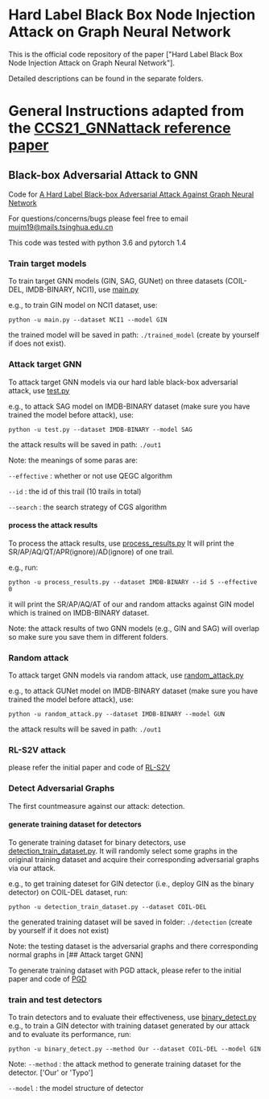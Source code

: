 # Hard Label Black Box Node Injection Attack on Graph Neural Network
This is the official code repository of the paper ["Hard Label Black Box Node Injection Attack on Graph Neural Network"]. 

Detailed descriptions can be found in the separate folders.


# General Instructions adapted from the [CCS21_GNNattack reference paper](https://github.com/mujm/CCS21_GNNattack)

## Black-box Adversarial Attack to GNN

Code for [A Hard Label Black-box Adversarial Attack Against Graph Neural Network](https://arxiv.org/pdf/2108.09513)

For questions/concerns/bugs please feel free to email [mujm19@mails.tsinghua.edu.cn](mujm19@mails.tsinghua.edu.cn)

This code was tested with python 3.6 and pytorch 1.4

### Train target models
To train target GNN models (GIN, SAG, GUNet) on three datasets (COIL-DEL, IMDB-BINARY, NCI1), use [main.py](https://github.com/mujm/Black-box-Adversarial-Attack-to-GNN/blob/master/main.py)

e.g., to train GIN model on NCI1 dataset, use:

`python -u main.py --dataset NCI1 --model GIN`

the trained model will be saved in path: `./trained_model` (create by yourself if does not exist).

### Attack target GNN
To attack target GNN models via our hard lable black-box adversarial attack, use [test.py](https://github.com/mujm/Black-box-Adversarial-Attack-to-GNN/blob/master/test.py)

e.g., to attack SAG model on IMDB-BINARY dataset (make sure you have trained the model before attack), use:

`python -u test.py --dataset IMDB-BINARY --model SAG`

the attack results will be saved in path: `./out1`

Note: the meanings of some paras are:

`--effective` : whether or not use QEGC algorithm

`--id` : the id of this trail (10 trails in total)

`--search` : the search strategy of CGS algorithm

#### process the attack results

To process the attack results, use [process_results.py](https://github.com/mujm/Black-box-Adversarial-Attack-to-GNN/blob/master/process_results.py)
It will print the SR/AP/AQ/QT/APR(ignore)/AD(ignore) of one trail.

e.g., run: 

`python -u process_results.py --dataset IMDB-BINARY --id 5 --effective 0`

it will print the SR/AP/AQ/AT of our and random attacks against GIN model which is trained on IMDB-BINARY dataset.

Note: the attack results of two GNN models (e.g., GIN and SAG) will overlap so make sure you save them in different folders.

### Random attack
To attack target GNN models via random attack, use [random_attack.py](https://github.com/mujm/Black-box-Adversarial-Attack-to-GNN/blob/master/random_attack.py)

e.g., to attack GUNet model on IMDB-BINARY dataset (make sure you have trained the model before attack), use:

`python -u random_attack.py --dataset IMDB-BINARY --model GUN`

the attack results will be saved in path: `./out1`

### RL-S2V attack
please refer the initial paper and code of [RL-S2V](https://github.com/Hanjun-Dai/graph_adversarial_attack)

### Detect Adversarial Graphs

The first countmeasure against our attack: detection.

#### generate training dataset for detectors

To generate training dataset for binary detectors, use [detection_train_dataset.py](https://github.com/mujm/Black-box-Adversarial-Attack-to-GNN/blob/master/detection_train_dataset.py). It will randomly select some graphs in the original training dataset and acquire their corresponding adversarial graphs via our attack.

e.g., to get training dateset for GIN detector (i.e., deploy GIN as the binary detector) on COIL-DEL dataset, run:

`python -u detection_train_dataset.py --dataset COIL-DEL`

the generated training dataset will be saved in folder: `./detection` (create by yourself if it does not exist)

Note: the testing dataset is the adversarial graphs and there corresponding normal graphs in [## Attack target GNN]

To generate training dataset with PGD attack, please refer to the initial paper and code of [PGD](https://github.com/KaidiXu/GCN_ADV_Train)
### train and test detectors

To train detectors and to evaluate their effectiveness, use [binary_detect.py](https://github.com/mujm/Black-box-Adversarial-Attack-to-GNN/blob/master/binary_detect.py)
e.g., to train a GIN detector with training dataset generated by our attack and to evaluate its performance, run:

`python -u binary_detect.py --method Our --dataset COIL-DEL --model GIN`

Note:  `--method` : the attack method to generate training dataset for the detector. ['Our' or 'Typo']

`--model` : the model structure of detector


